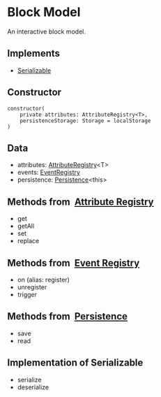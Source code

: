 # Block Model
An interactive block model.

## Implements
* [Serializable](api-docs/persistence.md?id=types)

## Constructor
```
constructor(
    private attributes: AttributeRegistry<T>,
    persistenceStorage: Storage = localStorage
)
```

## Data
* attributes: [AttributeRegistry](api-docs/attribute-registry.md)\<T\>
* events: [EventRegistry](api-docs/event-registry.md)
* persistence: [Persistence](api-docs/persistence.md)\<this\>

## Methods from &nbsp;[Attribute Registry](api-docs/attribute-registry.md)

* get
* getAll
* set
* replace

## Methods from &nbsp;[Event Registry](api-docs/event-registry.md)

* on (alias: register)
* unregister
* trigger

## Methods from &nbsp;[Persistence](api-docs/persistence.md)

* save
* read

## Implementation of Serializable

* serialize
* deserialize